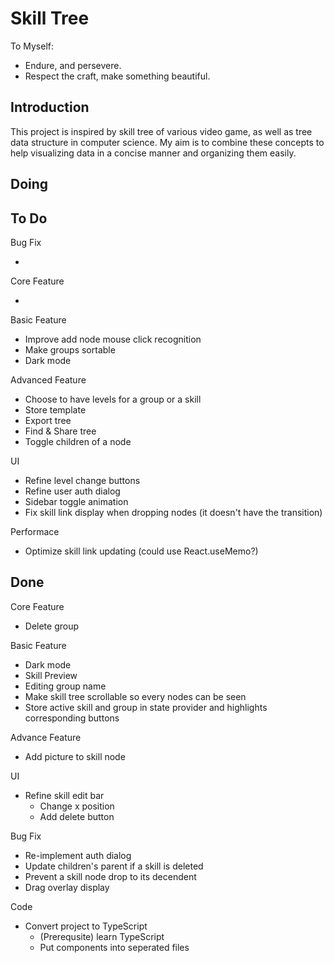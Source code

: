 # Skill Tree

To Myself:

- Endure, and persevere.
- Respect the craft, make something beautiful.

## Introduction

This project is inspired by skill tree of various video game, as well as tree data structure in computer science.
My aim is to combine these concepts to help visualizing data in a concise manner and organizing them easily.

## Doing


## To Do

Bug Fix

- 

Core Feature

-

Basic Feature

- Improve add node mouse click recognition
- Make groups sortable
- Dark mode

Advanced Feature

- Choose to have levels for a group or a skill
- Store template
- Export tree
- Find & Share tree
- Toggle children of a node

UI

- Refine level change buttons
- Refine user auth dialog
- Sidebar toggle animation
- Fix skill link display when dropping nodes (it doesn't have the transition)

Performace

- Optimize skill link updating (could use React.useMemo?)

## Done

Core Feature

- Delete group

Basic Feature

- Dark mode
- Skill Preview
- Editing group name
- Make skill tree scrollable so every nodes can be seen
- Store active skill and group in state provider and highlights corresponding buttons

Advance Feature

- Add picture to skill node

UI

- Refine skill edit bar
  - Change x position
  - Add delete button

Bug Fix

- Re-implement auth dialog
- Update children's parent if a skill is deleted
- Prevent a skill node drop to its decendent
- Drag overlay display

Code

- Convert project to TypeScript
  - (Prerequsite) learn TypeScript
  - Put components into seperated files
